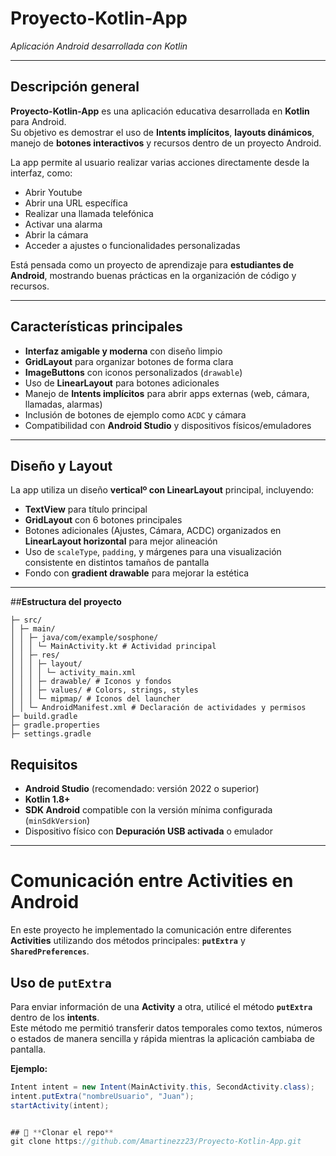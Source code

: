 # **Proyecto-Kotlin-App**
*Aplicación Android desarrollada con Kotlin*

---

## **Descripción general**
**Proyecto-Kotlin-App** es una aplicación educativa desarrollada en **Kotlin** para Android.  
Su objetivo es demostrar el uso de **Intents implícitos**, **layouts dinámicos**, manejo de **botones interactivos** y recursos dentro de un proyecto Android.

La app permite al usuario realizar varias acciones directamente desde la interfaz, como:
- Abrir Youtube
- Abrir una URL específica
- Realizar una llamada telefónica
- Activar una alarma
- Abrir la cámara
- Acceder a ajustes o funcionalidades personalizadas

Está pensada como un proyecto de aprendizaje para **estudiantes de Android**, mostrando buenas prácticas en la organización de código y recursos.

---

## **Características principales**
- **Interfaz amigable y moderna** con diseño limpio
- **GridLayout** para organizar botones de forma clara
- **ImageButtons** con iconos personalizados (`drawable`)
- Uso de **LinearLayout** para botones adicionales
- Manejo de **Intents implícitos** para abrir apps externas (web, cámara, llamadas, alarmas)
- Inclusión de botones de ejemplo como `ACDC` y cámara
- Compatibilidad con **Android Studio** y dispositivos físicos/emuladores

---

## **Diseño y Layout**
La app utiliza un diseño **verticalº con LinearLayout** principal, incluyendo:
- **TextView** para título principal
- **GridLayout** con 6 botones principales
- Botones adicionales (Ajustes, Cámara, ACDC) organizados en **LinearLayout horizontal** para mejor alineación
- Uso de `scaleType`, `padding`, y márgenes para una visualización consistente en distintos tamaños de pantalla
- Fondo con **gradient drawable** para mejorar la estética

---

##**Estructura del proyecto**
```app/
├─ src/
│ ├─ main/
│ │ ├─ java/com/example/sosphone/
│ │ │ └─ MainActivity.kt # Actividad principal
│ │ ├─ res/
│ │ │ ├─ layout/
│ │ │ │ └─ activity_main.xml
│ │ │ ├─ drawable/ # Iconos y fondos
│ │ │ ├─ values/ # Colors, strings, styles
│ │ │ └─ mipmap/ # Iconos del launcher
│ │ └─ AndroidManifest.xml # Declaración de actividades y permisos
├─ build.gradle
├─ gradle.properties
├─ settings.gradle
```

## **Requisitos**
- **Android Studio** (recomendado: versión 2022 o superior)
- **Kotlin 1.8+**
- **SDK Android** compatible con la versión mínima configurada (`minSdkVersion`)
- Dispositivo físico con **Depuración USB activada** o emulador

---

# Comunicación entre Activities en Android

En este proyecto he implementado la comunicación entre diferentes **Activities** utilizando dos métodos principales: **`putExtra`** y **`SharedPreferences`**.

## Uso de `putExtra`

Para enviar información de una **Activity** a otra, utilicé el método **`putExtra`** dentro de los **intents**.  
Este método me permitió transferir datos temporales como textos, números o estados de manera sencilla y rápida mientras la aplicación cambiaba de pantalla.

**Ejemplo:**
```java
Intent intent = new Intent(MainActivity.this, SecondActivity.class);
intent.putExtra("nombreUsuario", "Juan");
startActivity(intent);


## 📲 **Clonar el repo**
git clone https://github.com/Amartinezz23/Proyecto-Kotlin-App.git
